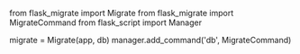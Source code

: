 from flask_migrate import Migrate
from flask_migrate import MigrateCommand
from flask_script import Manager

migrate = Migrate(app, db)
manager.add_command('db', MigrateCommand)
